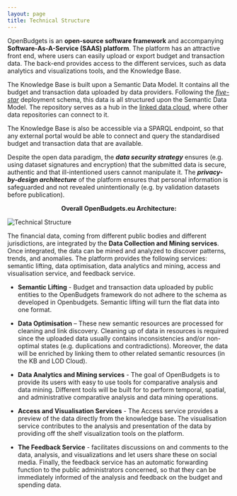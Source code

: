 ```yaml
---
layout: page
title: Technical Structure
---
```

OpenBudgets is an **open-source software framework** and accompanying **Software-As-A-Service (SAAS) platform**. 
The platform has an attractive front end, where users can easily upload or export budget and transaction data. The back-end provides access to the different services, such as data analytics and visualizations tools, and the Knowledge Base. 

The Knowledge Base is built upon a Semantic Data Model. It contains all the budget and transaction data uploaded by data providers. Following the *[five-star](http://5stardata.info/)* deployment schema, this data is all structured upon the Semantic Data Model. The repository serves as a hub in the [linked data cloud](http://lod-cloud.net/), where other data repositories can connect to it.

The Knowledge Base is also be accessible via a SPARQL endpoint, so that any external portal would be able to connect and query the standardised budget and transaction data that are available. 

Despite the open data paradigm, the ***data security strategy*** ensures (e.g. using dataset signatures and encryption) that the submitted data is secure, authentic and that ill-intentioned users cannot manipulate it. The ***privacy-by-design architecture*** of the platform ensures that personal information is safeguarded and not revealed unintentionally (e.g. by validation datasets before publication). 


**<center>Overall OpenBudgets.eu Architecture:</center>**

<p><img src="{{site.baseurl}}/img/technical_structure.jpg" alt="Technical Structure"></p>




The financial data, coming from different public bodies and different jurisdictions, are integrated by the **Data Collection and Mining services**. Once integrated, the data can be mined and analyzed to discover patterns, trends, and anomalies. 
The platform provides the following services: semantic lifting, data optimisation, data analytics and mining, access and visualisation service, and feedback service. 

* **Semantic Lifting** - Budget and transaction data uploaded by public entities to the OpenBudgets framework do not adhere to the schema as developed in Openbudgets. Semantic lifting will turn the flat data into one format.


* **Data Optimisation** – These new semantic resources are processed for cleaning and link discovery. Cleaning up of data in resources is required since the uploaded data usually contains inconsistencies and/or non-optimal states (e.g. duplications and contradictions). Moreover, the data will be enriched by linking them to other related semantic resources (in the KB and LOD Cloud). 

* **Data Analytics and Mining services** - The goal of OpenBudgets is to provide its users with easy to use tools for comparative analysis and data mining. Different tools will be built for to perform temporal, spatial, and administrative comparative analysis and data mining operations.

* **Access and Visualisation Services** - The Access service provides a preview of the data directly from the knowledge base. The visualisation service contributes to the analysis and presentation of the data by providing off the shelf visualization tools on the platform. 

* **The Feedback Service** - facilitates discussions on and comments to the data, analysis, and visualizations and let users share these on social media. Finally, the feedback service has an automatic forwarding function to the public administrators concerned, so that they can be immediately informed of the analysis and feedback on the budget and spending data. 